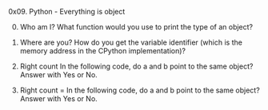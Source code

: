 0x09. Python - Everything is object


0. Who am I?
What function would you use to print the type of an object?

1. Where are you?
How do you get the variable identifier (which is the memory address in the CPython implementation)?

2. Right count
In the following code, do a and b point to the same object? Answer with Yes or No.

3. Right count =
In the following code, do a and b point to the same object? Answer with Yes or No.


